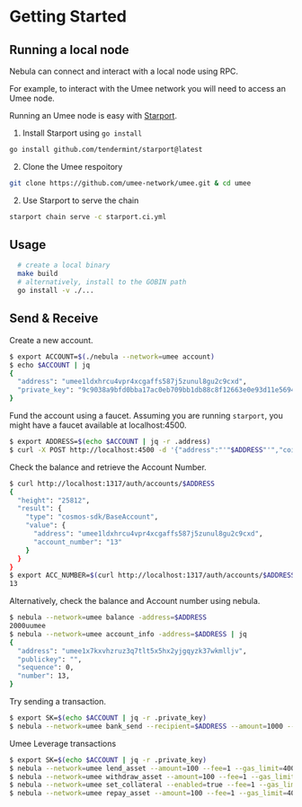 # Getting Started

## Running a local node
Nebula can connect and interact with a local node using RPC.

For example, to interact with the Umee network you will need to access an Umee node.

Running an Umee node is easy with [Starport](https://github.com/tendermint/starport).

1. Install Starport using `go install`

```sh
go install github.com/tendermint/starport@latest
```

2. Clone the Umee respoitory

```sh
git clone https://github.com/umee-network/umee.git & cd umee
```

2. Use Starport to serve the chain

```sh
starport chain serve -c starport.ci.yml
```

## Usage

```sh
  # create a local binary
  make build
  # alternatively, install to the GOBIN path
  go install -v ./...
```

## Send & Receive

Create a new account.

```sh
$ export ACCOUNT=$(./nebula --network=umee account)
$ echo $ACCOUNT | jq
{
  "address": "umee1ldxhrcu4vpr4xcgaffs587j5zunul8gu2c9cxd",
  "private_key": "9c9038a9bfd0bba17ac0eb709bb1db88c8f12663e0e93d11e5694b0fec0f5842"
}
```

Fund the account using a faucet. Assuming you are running `starport`, you might have a faucet available at localhost:4500.

```sh
$ export ADDRESS=$(echo $ACCOUNT | jq -r .address)
$ curl -X POST http://localhost:4500 -d '{"address":"'"$ADDRESS"'","coins":["2000uumee"]}'
```

Check the balance and retrieve the Account Number.

```sh
$ curl http://localhost:1317/auth/accounts/$ADDRESS
{
  "height": "25812",
  "result": {
    "type": "cosmos-sdk/BaseAccount",
    "value": {
      "address": "umee1ldxhrcu4vpr4xcgaffs587j5zunul8gu2c9cxd",
      "account_number": "13"
    }
  }
}
$ export ACC_NUMBER=$(curl http://localhost:1317/auth/accounts/$ADDRESS | jq -r .result.value.account_number)
13
```

Alternatively, check the balance and Account number using nebula.
```sh
$ nebula --network=umee balance -address=$ADDRESS
2000uumee
$ nebula --network=umee account_info -address=$ADDRESS | jq
{
  "address": "umee1x7kxvhzruz3q7tlt5x5hx2yjgqyzk37wkmlljv",
  "publickey": "",
  "sequence": 0,
  "number": 13,
}
```

Try sending a transaction.

```sh
$ export SK=$(echo $ACCOUNT | jq -r .private_key)
$ nebula --network=umee bank_send --recipient=$ADDRESS --amount=1000 --fee=1 --gas_limit=400000 --timeout_height=100000 --private_key=$SK --acc_number=$ACC_NUMBER --acc_sequence=0 --memo="bank send"
```

Umee Leverage transactions
```sh
$ export SK=$(echo $ACCOUNT | jq -r .private_key)
$ nebula --network=umee lend_asset --amount=100 --fee=1 --gas_limit=400000 --timeout_height=100000 --private_key=$SK --acc_number=$ACC_NUMBER --acc_sequence=0 --memo="lend asset"
$ nebula --network=umee withdraw_asset --amount=100 --fee=1 --gas_limit=400000 --timeout_height=1000000 --private_key=$SK --acc_number=$ACC_NUMBER --acc_sequence=0 --memo="withdraw asset"
$ nebula --network=umee set_collateral --enabled=true --fee=1 --gas_limit=400000 --timeout_height=1000000 --private_key=$SK --acc_number=$ACC_NUMBER --acc_sequence=0 --memo="set collateral"
$ nebula --network=umee repay_asset --amount=100 --fee=1 --gas_limit=400000 --timeout_height=1000000 --private_key=$SK --acc_number=$ACC_NUMBER --acc_sequence=0 --memo="repay asset"
```